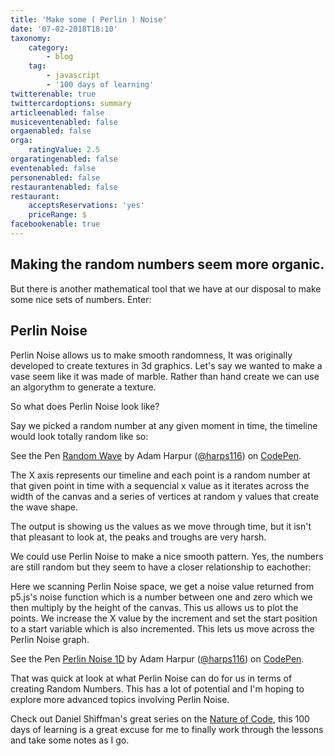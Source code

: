 ```yaml
---
title: 'Make some ( Perlin ) Noise'
date: '07-02-2018T18:10'
taxonomy:
    category:
        - blog
    tag:
        - javascript
        - '100 days of learning'
twitterenable: true
twittercardoptions: summary
articleenabled: false
musiceventenabled: false
orgaenabled: false
orga:
    ratingValue: 2.5
orgaratingenabled: false
eventenabled: false
personenabled: false
restaurantenabled: false
restaurant:
    acceptsReservations: 'yes'
    priceRange: $
facebookenable: true
---
```


## Making the random numbers seem more organic.

But there is another mathematical tool that we have at our disposal to make some nice sets of numbers. Enter:

## Perlin Noise

Perlin Noise allows us to make smooth randomness, It was originally developed to create textures in 3d graphics. Let's say we wanted to make a vase seem like it was made of marble. Rather than hand create we can use an algorythm to generate a texture.

So what does Perlin Noise look like?


Say we picked a random number at any given moment in time, the timeline would look totally random like so:

<p data-height="265" data-theme-id="0" data-slug-hash="qpgmWo" data-default-tab="js,result" data-user="harps116" data-embed-version="2" data-pen-title="Random Wave" class="codepen">See the Pen <a href="https://codepen.io/harps116/pen/qpgmWo/">Random Wave</a> by Adam Harpur (<a href="https://codepen.io/harps116">@harps116</a>) on <a href="https://codepen.io">CodePen</a>.</p>
<script async src="https://production-assets.codepen.io/assets/embed/ei.js"></script>

The X axis represents our timeline and each point is a random number at that given point in time with a sequencial x value as it iterates across the width of the canvas and a series of vertices at random y values that create the wave shape.

The output is showing us the values as we move through time, but it isn't that pleasant to look at, the peaks and troughs are very harsh.

We could use Perlin Noise to make a nice smooth pattern. Yes, the numbers are still random but they seem to have a closer relationship to eachother:

Here we scanning Perlin Noise space, we get a noise value returned from p5.js's noise function which is a number between one and zero which we then multiply by the height of the canvas. This us allows us to plot the points. We increase the X value by the increment and set the start position to a start variable which is also incremented. This lets us move across the Perlin Noise graph.

<p data-height="244" data-theme-id="0" data-slug-hash="EorZra" data-default-tab="result" data-user="harps116" data-embed-version="2" data-pen-title="Perlin Noise 1D" class="codepen">See the Pen <a href="https://codepen.io/harps116/pen/EorZra/">Perlin Noise 1D</a> by Adam Harpur (<a href="https://codepen.io/harps116">@harps116</a>) on <a href="https://codepen.io">CodePen</a>.</p>
<script async src="https://production-assets.codepen.io/assets/embed/ei.js"></script>

That was quick at look at what Perlin Noise can do for us in terms of creating Random Numbers. This has a lot of potential and I'm hoping to explore more advanced topics involving Perlin Noise.

Check out Daniel Shiffman's great series on the [Nature of Code](https://www.youtube.com/playlist?list=PLRqwX-V7Uu6aFlwukCmDf0-1-uSR7mklK), this 100 days of learning is a great excuse for me to finally work through the lessons and take some notes as I go.